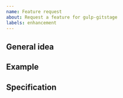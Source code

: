 ```yaml
---
name: Feature request
about: Request a feature for gulp-gitstage
labels: enhancement
---
```


## General idea

<!-- Describe your idea in general terms, kind of like a tl;dr -->

## Example

<!-- Try to give an example that shows how the feature is useful -->

## Specification

<!-- If you can, go into depth as to how the feature may be realized -->
